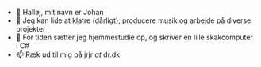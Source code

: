 - 👋 Halløj, mit navn er Johan
- 👀 Jeg kan lide at klatre (dårligt), producere musik og arbejde på diverse projekter
- 🌱 For tiden sætter jeg hjemmestudie op, og skriver en lille skakcomputer i C#
- 📫 Ræk ud til mig på jrjr *at* dr.dk

<!---
jrjr-dr/jrjr-dr is a ✨ special ✨ repository because its `README.md` (this file) appears on your GitHub profile.
You can click the Preview link to take a look at your changes.
--->
